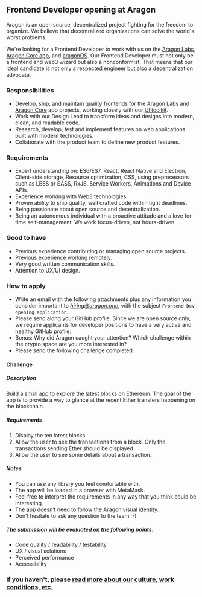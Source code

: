 ## Frontend Developer opening at Aragon

Aragon is an open source, decentralized project fighting for the freedom to organize. We believe that decentralized organizations can solve the world's worst problems.

We're looking for a Frontend Developer to work with us on the [Aragon Labs](https://blog.aragon.one/announcing-aragon-labs-a679693429ae), [Aragon Core app](https://github.com/aragon/aragon), and [aragonOS](http://wiki.aragon.one/documentation/aragonOS/). Our Frontend Developer must not only be a frontend and web3 wizard but also a nonconformist. That means that our ideal candidate is not only a respected engineer but also a decentralization advocate.

### Responsibilities

- Develop, ship, and maintain quality frontends for the [Aragon Labs](https://blog.aragon.one/announcing-aragon-labs-a679693429ae) and [Aragon Core](https://aragon.one/core) app projects, working closely with our [UI toolkit](https://github.com/aragon/aragon-ui).
- Work with our Design Lead to transform ideas and designs into modern, clean, and readable code.
- Research, develop, test and implement features on web applications built with modern technologies.
- Collaborate with the product team to define new product features.

### Requirements

- Expert understanding on: ES6/ES7, React, React Native and Electron, Client-side storage, Resource optimization, CSS, using preprocessors such as LESS or SASS, RxJS, Service Workers, Animations and Device APIs.
- Experience working with Web3 technologies.
- Proven ability to ship quality, well crafted code within tight deadlines.
- Being passionate about open source and decentralization.
- Being an autonomous individual with a proactive attitude and a love for time self-management. We work focus-driven, not hours-driven.

### Good to have

- Previous experience contributing or managing open source projects.
- Previous experience working remotely.
- Very good written communication skills.
- Attention to UX/UI design.

### How to apply

- Write an email with the following attachments plus any information you consider important to *hiring@aragon.one*, with the subject `Frontend Dev opening application`.
- Please send along your GitHub profile. Since we are open source only, we require applicants for developer positions to have a very active and healthy GitHub profile.
- Bonus: Why did Aragon caught your attention? Which challenge within the crypto space are you more interested in?
- Please send the following challenge completed:

#### Challenge

##### Description

Build a small app to explore the latest blocks on Ethereum. The goal of the app is to provide a way to glance at the recent Ether transfers happening on the blockchain.

##### Requirements

1. Display the ten latest blocks.
2. Allow the user to see the transactions from a block. Only the transactions sending Ether should be displayed.
3. Allow the user to see some details about a transaction.

##### Notes

- You can use any library you feel comfortable with.
- The app will be loaded in a browser with MetaMask.
- Feel free to interpret the requirements in any way that you think could be interesting.
- The app doesn’t need to follow the Aragon visual identity.
- Don’t hesitate to ask any question to the team :-)

##### The submission will be evaluated on the following points:

- Code quality / readability / testability
- UX / visual solutions
- Perceived performance
- Accessibility

### If you haven't, please [read more about our culture, work conditions, etc.](../index.md)
